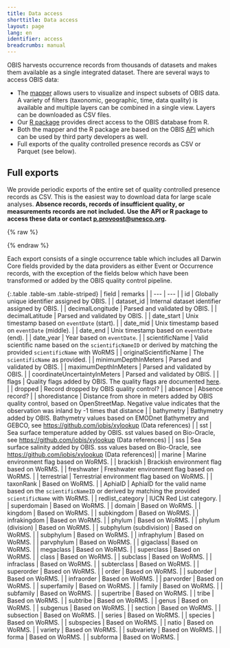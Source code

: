 ```yaml
---
title: Data access
shorttitle: Data access
layout: page
lang: en
identifier: access
breadcrumbs: manual
---
```


OBIS harvests occurrence records from thousands of datasets and makes them available as a single integrated dataset. There are several ways to access OBIS data:

- The [mapper](https://mapper.obis.org) allows users to visualize and inspect subsets of OBIS data. A variety of filters (taxonomic, geographic, time, data quality) is available and multiple layers can be combined in a single view. Layers can be downloaded as CSV files.
- Our [R package](/manual/accessr) provides direct access to the OBIS database from R.
- Both the mapper and the R package are based on the OBIS [API](https://api.obis.org) which can be used by third party developers as well.
- Full exports of the quality controlled presence records as CSV or Parquet (see below).

## Full exports

We provide periodic exports of the entire set of quality controlled presence records as CSV. This is the easiest way to download data for large scale analyses. **Absence records, records of insufficient quality, or measurements records are not included. Use the API or R package to access these data or contact <a href="mailto:p.provoost@unesco.org">p.provoost@unesco.org</a>.**

{% raw  %}

<div id="placeholder"></div>

<script src="/assets/handlebars.js"></script>

<script id="export-template" type="text/x-handlebars-template">​
    <table class="table table-sm table-striped mt-3">
        {{#each exp}}
        <tr>
            <td>{{ title }}</td>
            <td>{{ type }}</td>
            <td><a href="#" onclick="dl('{{ s3path }}');">download</a></td>
        </tr>
        {{/each}}
    </table>
</script>

<script>

function dl(s3path) {
    $.get("https://api.obis.org/metrics/logusage?agent=full_export");
    window.open("https://obis-datasets.ams3.digitaloceanspaces.com/" + s3path, "_blank");
};

$.get("https://api.obis.org/export?complete=true", function(res) {
    const source = $("#export-template").html().replace(/[\u200B]/g, "");
    const template = Handlebars.compile(source);

    let csv_files = res.results.filter(x => x.type === "csv").slice(0, 1);
    let parquet_files = res.results.filter(x => x.type === "parquet").slice(0, 1);

    const html = template({
        exp: csv_files.concat(parquet_files)
    });
    $("#placeholder").html(html);
});

</script>

{% endraw %}

Each export consists of a single occurrence table which includes all Darwin Core fields provided by the data providers as either Event or Occurrence records, with the exception of the fields below which have been transformed or added by the OBIS quality control pipeline.

{:.table .table-sm .table-striped}
| field | remarks |
| --- | --- |
| id | Globally unique identifier assigned by OBIS. |
| dataset_id | Internal dataset identifier assigned by OBIS. |
| decimalLongitude | Parsed and validated by OBIS. |
| decimalLatitude | Parsed and validated by OBIS. |
| date_start | Unix timestamp based on `eventDate` (start). |
| date_mid | Unix timestamp based on `eventDate` (middle). |
| date_end | Unix timestamp based on `eventDate` (end). |
| date_year | Year based on `eventDate`. |
| scientificName | Valid scientific name based on the `scientificNameID` or derived by matching the provided `scientificName` with WoRMS |
| originalScientificName | The `scientificName` as provided. |
| minimumDepthInMeters | Parsed and validated by OBIS. |
| maximumDepthInMeters | Parsed and validated by OBIS. |
| coordinateUncertaintyInMeters | Parsed and validated by OBIS. |
| flags | Quality flags added by OBIS. The quality flags are documented [here](https://github.com/iobis/obis-qc). |
| dropped | Record dropped by OBIS quality control? |
| absence | Absence record? |
| shoredistance | Distance from shore in meters added by OBIS quality control, based on OpenStreetMap. Negative value indicates that the observation was inland by -1 times that distance |
| bathymetry | Bathymetry added by OBIS. Bathymetry values based on EMODnet Bathymetry and GEBCO, see https://github.com/iobis/xylookup (Data references) |
| sst | Sea surface temperature added by OBIS. sst values based on Bio-Oracle, see https://github.com/iobis/xylookup (Data references) |
| sss | Sea surface salinity added by OBIS. sss values based on Bio-Oracle, see https://github.com/iobis/xylookup (Data references)|
| marine | Marine environment flag based on WoRMS. |
| brackish | Brackish environment flag based on WoRMS. |
| freshwater | Freshwater environment flag based on WoRMS. |
| terrestrial | Terrestrial environment flag based on WoRMS. |
| taxonRank | Based on WoRMS. |
| AphiaID | AphiaID for the valid name based on the `scientificNameID` or derived by matching the provided `scientificName` with WoRMS. |
| redlist_category | IUCN Red List category. |
| superdomain | Based on WoRMS. |
| domain | Based on WoRMS. |
| kingdom | Based on WoRMS. |
| subkingdom | Based on WoRMS. |
| infrakingdom | Based on WoRMS. |
| phylum | Based on WoRMS. |
| phylum (division) | Based on WoRMS. |
| subphylum (subdivision) | Based on WoRMS. |
| subphylum | Based on WoRMS. |
| infraphylum | Based on WoRMS. |
| parvphylum | Based on WoRMS. |
| gigaclass| Based on WoRMS. |
| megaclass | Based on WoRMS. |
| superclass | Based on WoRMS. |
| class | Based on WoRMS. |
| subclass | Based on WoRMS. |
| infraclass | Based on WoRMS. |
| subterclass | Based on WoRMS. |
| superorder | Based on WoRMS. |
| order | Based on WoRMS. |
| suborder | Based on WoRMS. |
| infraorder | Based on WoRMS. |
| parvorder | Based on WoRMS. |
| superfamily | Based on WoRMS. |
| family | Based on WoRMS. |
| subfamily | Based on WoRMS. |
| supertribe | Based on WoRMS. |
| tribe | Based on WoRMS. |
| subtribe | Based on WoRMS. |
| genus | Based on WoRMS. |
| subgenus | Based on WoRMS. |
| section | Based on WoRMS. |
| subsection | Based on WoRMS. |
| series | Based on WoRMS. |
| species | Based on WoRMS. |
| subspecies | Based on WoRMS. |
| natio | Based on WoRMS. |
| variety | Based on WoRMS. |
| subvariety | Based on WoRMS. |
| forma | Based on WoRMS. |
| subforma | Based on WoRMS. |

